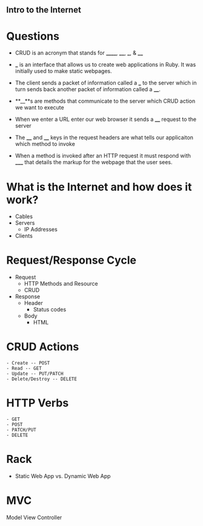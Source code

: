 ## Intro to the Internet

# Questions

- CRUD is an acronym that stands for ****\_\_\_\_****, **\_\_**, **\_**, & **\_\_**

- **\_** is an interface that allows us to create web applications in Ruby. It was initially used to make static webpages.

- The client sends a packet of information called a **\_** to the server which in turn sends back another packet of information called a **\_\_**.

- **\_\_**s are methods that communicate to the server which CRUD action we want to execute

- When we enter a URL enter our web browser it sends a **\_\_** request to the server

- The **\_\_** and **\_\_** keys in the request headers are what tells our applicaiton which method to invoke

- When a method is invoked after an HTTP request it must respond with **\_\_\_** that details the markup for the webpage that the user sees.

# What is the Internet and how does it work?

- Cables
- Servers
  - IP Addresses
- Clients

# Request/Response Cycle

- Request
  - HTTP Methods and Resource
  - CRUD
- Response
  - Header
    - Status codes
  - Body
    - HTML

# CRUD Actions

    - Create -- POST
    - Read -- GET
    - Update -- PUT/PATCH
    - Delete/Destroy -- DELETE

# HTTP Verbs

    - GET
    - POST
    - PATCH/PUT
    - DELETE

# Rack

- Static Web App vs. Dynamic Web App

# MVC

Model
View
Controller
